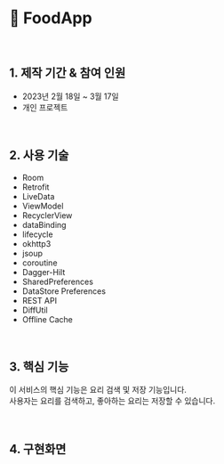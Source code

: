 # :pushpin: FoodApp

</br>

## 1. 제작 기간 & 참여 인원
- 2023년 2월 18일 ~ 3월 17일
- 개인 프로젝트

</br>

## 2. 사용 기술
  - Room
  - Retrofit
  - LiveData
  - ViewModel
  - RecyclerView
  - dataBinding
  - lifecycle
  - okhttp3
  - jsoup
  - coroutine
  - Dagger-Hilt
  - SharedPreferences
  - DataStore Preferences
  - REST API
  - DiffUtil
  - Offline Cache

</br>

## 3. 핵심 기능
이 서비스의 핵심 기능은 요리 검색 및 저장 기능입니다.  
사용자는 요리를 검색하고, 좋아하는 요리는 저장할 수 있습니다.  

</br>

## 4. 구현화면




